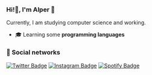 ### Hi!👋, I'm **Alper 🌙**
Currently, I am studying computer science and working.
- 🎓 Learning some **programming languages**

### 💫 Social networks

[![Twitter Badge](https://img.shields.io/badge/-@alpersito-00acee?style=flat&logo=Twitter&logoColor=white)](https://twitter.com/Alpersito "Follow on Twitter")
[![Instagram Badge](https://img.shields.io/badge/-Instagram-C13584?style=flat&logo=Instagram&logoColor=white)](https://www.instagram.com/antoniodavid200/ "Follow me on Instagram")
[![Spotify Badge](https://img.shields.io/badge/-Spotify-1DB954?style=flat&logo=Spotify&logoColor=white)](https://open.spotify.com/user/492l51mrfjoi1gv419ja8p2z5 "My profile on Spotify")
